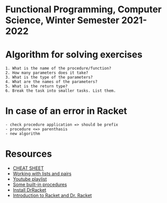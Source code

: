# Functional Programming, Computer Science, Winter Semester 2021-2022 

# Algorithm for solving exercises
    1. What is the name of the procedure/function?
    2. How many parameters does it take?
    3. What is the type of the parameters?
    4. What are the names of the parameters?
    5. What is the return type?
    6. Break the task into smaller tasks. List them.

# In case of an error in Racket
    - check procedure application => should be prefix
    - procedure <=> parenthasis
    - new algorithm

# Resources
- [CHEAT SHEET](https://docs.racket-lang.org/racket-cheat/index.html)
- [Working with lists and pairs](https://docs.racket-lang.org/reference/pairs.html)
- [Youtube playlist](https://www.youtube.com/watch?v=bq25PHiRVfM&list=PLsWq88lFdQCfZtDRUQVuGGbnthiEIeQdf)
- [Some built-in procedures](https://www.cs.cmu.edu/Groups/AI/html/r4rs/r4rs_8.html)
- [Install DrRacket](https://download.racket-lang.org/)
- [Introduction to Racket and Dr. Racket](https://www.youtube.com/watch?v=j63O7A-ZKHk)